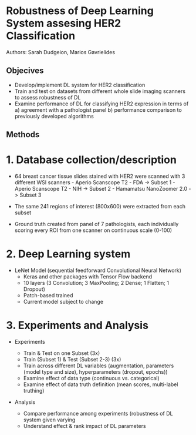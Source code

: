# Robustness of Deep Learning System assesing HER2 Classification
Authors: Sarah Dudgeion, Marios Gavrielides

## Objecives 
- Develop/implement DL system for HER2 classification
- Train and test on datasets from different whole slide imaging scanners to assess robustness of DL
- Examine performance of DL for classifying HER2 expression in terms of 
    a) agreement with a pathologist panel
    b) performance comparison to previously developed algorithms
    
## Methods
# 1. Database collection/description
- 64 breast cancer tissue slides stained with HER2 were scanned with 3 different WSI scanners
      - Aperio Scanscope T2 - FDA -> Subset 1
      - Aperio Scanscope T2 - NIH -> Subset 2
      - Hamamatsu NanoZoomer 2.0 -> Subset 3
      
- The same 241 regions of interest (800x600) were extracted from each subset
- Ground truth created from panel of 7 pathologists, each individually scoring every ROI from one scanner on continuous scale (0-100)


# 2. Deep Learning system
- LeNet Model (sequential feedforward Convolutional Neural Network)
    - Keras and other packages with Tensor Flow backend
    - 10 layers (3 Convolution; 3 MaxPooling; 2 Dense; 1 Flatten; 1 Dropout)
    - Patch-based trained
    - Current model subject to change
    

# 3. Experiments and Analysis
- Experiments
    - Train & Test on one Subset (3x)
    - Train (Subset 1) & Test (Subset 2-3) (3x)
    - Train across different DL variables (augmentation, parameters (model type and size), hyperparameters (dropout, epochs))
    - Examine effect of data type (continuous vs. categorical)
    - Examine effect of data truth definition (mean scores, multi-label truthing)
    
    
- Analysis
    - Compare performance among experiments (robustness of DL system given varying 
    - Understand effect & rank impact of DL parameters


